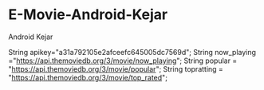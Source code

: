 # E-Movie-Android-Kejar
Android Kejar 

String apikey="a31a792105e2afceefc645005dc7569d";
    String now_playing  ="https://api.themoviedb.org/3/movie/now_playing";
    String popular = "https://api.themoviedb.org/3/movie/popular";
    String topratting = "https://api.themoviedb.org/3/movie/top_rated";
